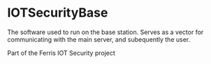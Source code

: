 # IOTSecurityBase
The software used to run on the base station. Serves as a vector for communicating with the main server, and subequently the user. 

Part of the Ferris IOT Security project 
